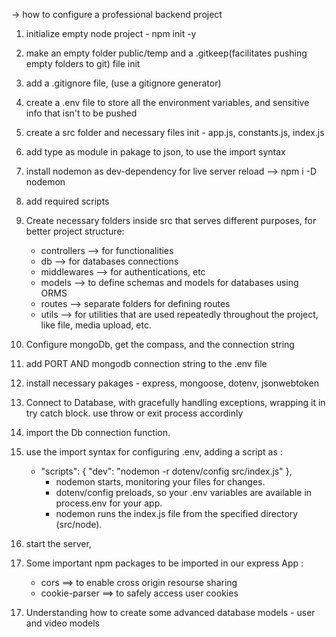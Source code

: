 
-> how to configure a professional backend project 

1. initialize empty node project - npm init -y
2. make an empty folder public/temp and a .gitkeep(facilitates pushing empty folders to git) file init
3. add a .gitignore file, (use a gitignore generator)
4. create a .env file to store all the environment variables, and sensitive info that isn't to be pushed
5. create a src folder and necessary files init - app.js, constants.js, index.js
6. add type as module in pakage to json, to use the import syntax
7. install nodemon as dev-dependency for live server reload  --> npm i -D nodemon 
8. add required scripts
9. Create necessary folders inside src that serves different purposes, for better project structure: 
    - controllers --> for functionalities
    - db  --> for databases connections
    - middlewares  --> for authentications, etc
    - models  --> to define schemas and models for databases using ORMS
    - routes  --> separate folders for defining routes
    - utils  --> for utilities that are used repeatedly throughout the project, like file, media upload, etc.

10. Configure mongoDb, get the compass, and the connection string
11. add PORT AND mongodb connection string to the .env file
12. install necessary pakages - express, mongoose, dotenv, jsonwebtoken

13. Connect to Database, with gracefully handling exceptions, wrapping it in try catch block. use throw or exit process accordinly

14. import the Db connection function. 
15. use the import syntax for configuring .env, adding a script as : 
    - "scripts": {
         "dev": "nodemon -r dotenv/config src/index.js"
        },
        - nodemon starts, monitoring your files for changes.
        - dotenv/config preloads, so your .env variables are available in process.env for your app.
        - nodemon runs the index.js file from the specified directory (src/node).
15. start the server, 


16. Some important npm packages to be imported in our express App : 
    - cors  ==> to enable cross origin resourse sharing
    - cookie-parser ==> to safely access user cookies

<!-- Creating a video streaming app like youtube -->

17. Understanding how to create some advanced database models - user and video models
